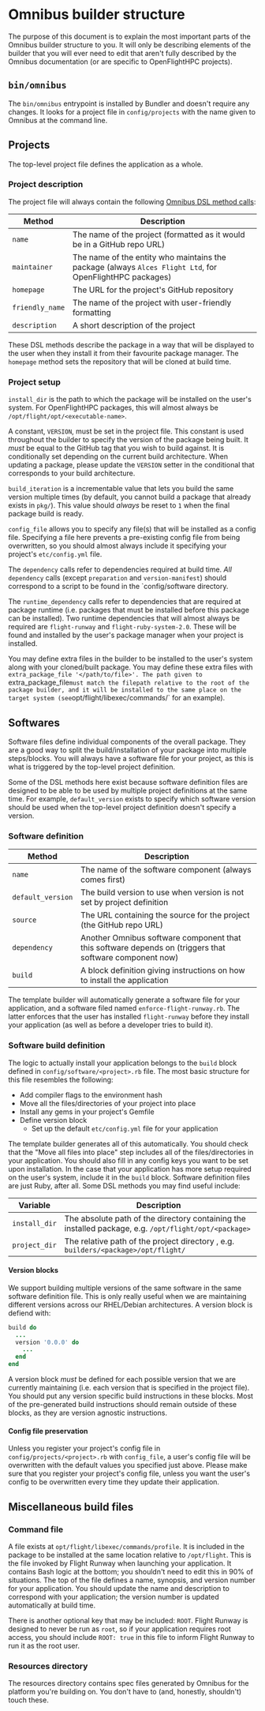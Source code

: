 # Omnibus builder structure

The purpose of this document is to explain the most important parts of the Omnibus builder structure to you. It will only be describing elements of the builder that you will ever need to edit that aren't fully described by the Omnibus documentation (or are specific to OpenFlightHPC projects).

## `bin/omnibus`
The `bin/omnibus` entrypoint is installed by Bundler and doesn't require any changes. It looks for a project file in `config/projects` with the name given to Omnibus at the command line.

## Projects

The top-level project file defines the application as a whole.

### Project description

The project file will always contain the following [Omnibus DSL method calls](https://github.com/chef/omnibus#projects):

| Method | Description |
|--------|-------------|
| `name` | The name of the project (formatted as it would be in a GitHub repo URL) |
| `maintainer` | The name of the entity who maintains the package (always `Alces Flight Ltd`, for OpenFlightHPC packages) |
| `homepage` | The URL for the project's GitHub repository |
| `friendly_name` | The name of the project with user-friendly formatting |
| `description` | A short description of the project |

These DSL methods describe the package in a way that will be displayed to the user when they install it from their favourite package manager. The `homepage` method sets the repository that will be cloned at build time.

### Project setup

`install_dir` is the path to which the package will be installed on the user's system. For OpenFlightHPC packages, this will almost always be `/opt/flight/opt/<executable-name>`.

A constant, `VERSION`, must be set in the project file. This constant is used throughout the builder to specify the version of the package being built. It *must* be equal to the GitHub tag that you wish to build against. It is conditionally set depending on the current build architecture. When updating a package, please update the `VERSION` setter in the conditional that corresponds to your build architecture.

`build_iteration` is a incrementable value that lets you build the same version multiple times (by default, you cannot build a package that already exists in `pkg/`). This value should *always* be reset to `1` when the final package build is ready.

`config_file` allows you to specify any file(s) that will be installed as a config file. Specifying a file here prevents a pre-existing config file from being overwritten, so you should almost always include it specifying your project's `etc/config.yml` file.

The `dependency` calls refer to dependencies required at build time. *All* `dependency` calls (except `preparation` and `version-manifest`) should correspond to a script to be found in the `config/software directory.

The `runtime_dependency` calls refer to dependencies that are required at package runtime (i.e. packages that must be installed before this package can be installed). Two runtime dependencies that will almost always be required are `flight-runway` and `flight-ruby-system-2.0`. These will be found and installed by the user's package manager when your project is installed.

You may define extra files in the builder to be installed to the user's system along with your cloned/built package. You may define these extra files with `extra_package_file '</path/to/file>'. The path given to `extra_package_file` must match the filepath relative to the root of the package builder, and it will be installed to the same place on the target system (see `opt/flight/libexec/commands/<name>` for an example).

## Softwares

Software files define individual components of the overall package. They are a good way to split the build/installation of your package into multiple steps/blocks. You will always have a software file for your project, as this is what is triggered by the top-level project definition.

Some of the DSL methods here exist because software definition files are designed to be able to be used by multiple project definitions at the same time. For example, `default_version` exists to specify which software version should be used when the top-level project definition doesn't specify a version.

### Software definition

| Method | Description |
|--------|-------------|
| `name` | The name of the software component (always comes first) |
| `default_version` | The build version to use when version is not set by project definition |
| `source` | The URL containing the source for the project (the GitHub repo URL) |
| `dependency` | Another Omnibus software component that this software depends on (triggers that software component now) |
| `build` | A block definition giving instructions on how to install the application |

The template builder will automatically generate a software file for your application, and a software filed named `enforce-flight-runway.rb`. The latter enforces that the user has installed `flight-runway` before they install your application (as well as before a developer tries to build it).

### Software build definition

The logic to actually install your application belongs to the `build` block defined in `config/software/<project>.rb` file. The most basic structure for this file resembles the following:

- Add compiler flags to the environment hash
- Move all the files/directories of your project into place
- Install any gems in your project's Gemfile
- Define version block
  - Set up the default `etc/config.yml` file for your application

The template builder generates all of this automatically. You should check that the "Move all files into place" step includes all of the files/directories in your application. You should also fill in any config keys you want to be set upon installation. In the case that your application has more setup required on the user's system, include it in the `build` block. Software definition files are just Ruby, after all. Some DSL methods you may find useful include:

| Variable | Description |
|----------|-------------|
| `install_dir` | The absolute path of the directory containing the installed package, e.g. `/opt/flight/opt/<package>` |
| `project_dir` | The relative path of the project directory , e.g. `builders/<package>/opt/flight/` |

#### Version blocks

We support building multiple versions of the same software in the same software definition file. This is only really useful when we are maintaining different versions across our RHEL/Debian architectures. A version block is defiend with:

```ruby
build do
  ...
  version '0.0.0' do
    ...
  end
end
```

A version block *must* be defined for each possible version that we are currently maintaining (i.e. each version that is specified in the project file). You should put any version specific build instructions in these blocks. Most of the pre-generated build instructions should remain outside of these blocks, as they are version agnostic instructions.

#### Config file preservation

Unless you register your project's config file in `config/projects/<project>.rb` with `config_file`, a user's config file will be overwritten with the default values you specified just above. Please make sure that you register your project's config file, unless you want the user's config to be overwritten every time they update their application.

## Miscellaneous build files

### Command file

A file exists at `opt/flight/libexec/commands/profile`. It is included in the package to be installed at the same location relative to `/opt/flight`. This is the file invoked by Flight Runway when launching your application. It contains Bash logic at the bottom; you shouldn't need to edit this in 90% of situations. The top of the file defines a name, synopsis, and version number for your application. You should update the name and description to correspond with your application; the version number is updated automatically at build time.

There is another optional key that may be included: `ROOT`. Flight Runway is designed to never be run as `root`, so if your application requires root access, you should include `ROOT: true` in this file to inform Flight Runway to run it as the root user.

### Resources directory

The resources directory contains spec files generated by Omnibus for the platform you're building on. You don't have to (and, honestly, shouldn't) touch these.

